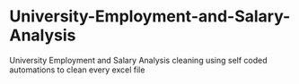 # University-Employment-and-Salary-Analysis
University Employment and Salary Analysis cleaning using self coded automations to clean every excel file
